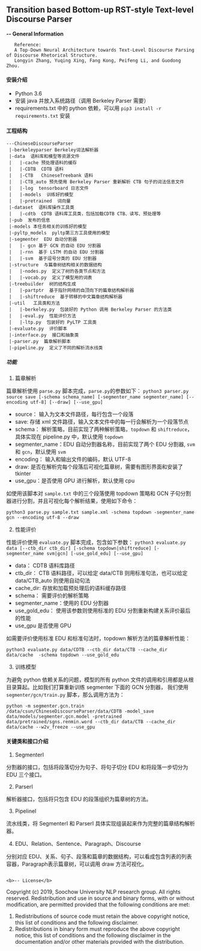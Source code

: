 ## Transition based Bottom-up RST-style Text-level Discourse Parser

<b>-- General Information</b>
```
   Reference: 
   A Top-Down Neural Architecture towards Text-Level Discourse Parsing of Discourse Rhetorical Structure. 
   Longyin Zhang, Yuqing Xing, Fang Kong, Peifeng Li, and Guodong Zhou.
```

#### 安装介绍
- Python 3.6
- 安装 java 并放入系统路径（调用 Berkeley Parser 需要）
- requirements.txt 中的 python 依赖，可以用 `pip3 install -r requirements.txt` 安装

#### 工程结构
```
---ChineseDiscourseParser
 |-berkeleyparser Berkeley词法解析器
 |-data  语料库和模型等资源文件
 |   |-cache 预处理语料的缓存
 |   |-CDTB  CDTB 语料
 |   |-CTB   ChineseTreebank 语料
 |   |-CTB_auto 预先使用 Berkeley Parser 重新解析 CTB 句子的词法信息文件
 |   |-log  tensorboard 日志文件
 |   |-models  训练好的模型
 |   |-pretrained  词向量
 |-dataset  语料库操作工具类
 |   |-cdtb  CDTB 语料库工具类，包括加载CDTB CTB、读写、预处理等
 |-pub  发布的信息
 |-models 本任务相关的训练好的模型
 |-pyltp_models  pyltp第三方工具使用的模型
 |-segmenter  EDU 自动分割器
 |   |- gcn 基于 GCN 的自动 EDU 分割器
 |   |-rnn  基于 LSTM 的自动 EDU 分割器
 |   |-svm  基于逗号分类的 EDU 分割器
 |-structure  与篇章树结构相关的数据结构
 |   |-nodes.py  定义了树的各类节点和方法
 |   |-vocab.py  定义了模型用的词表
 |-treebuilder  树的结构生成
 |   |-partptr  基于指针网络的自顶向下的篇章结构解析器
 |   |-shiftreduce  基于转移的中文篇章结构解析器
 |-util   工具类和方法
 |   |-berkeley.py  包装好的 Python 调用 Berkeley Parser 的方法类
 |   |-eval.py  性能评价方法
 |   |-ltp.py  包装好的 PyLTP 工具类
 |-evaluate.py  评价脚本
 |-interface.py  接口和抽象类
 |-parser.py  篇章解析脚本
 |-pipeline.py  定义了不同的解析流水线类
```

##### 功能

1. 篇章解析

篇章解析使用 `parse.py` 脚本完成，`parse.py`的参数如下：
`python3 parser.py source save [-schema schema_name] [-segmenter_name segmenter_name] [--encoding utf-8] [--draw] [--use_gpu]`

- source： 输入为文本文件路径，每行包含一个段落
- save: 存储 xml 文件路径，输入文本文件中的每一行会解析为一个段落节点
- schema： 解析策略，目前实现了两种解析策略，`topdown` 和 `shiftreduce`，具体实现在 pipeline.py 中，默认使用 `topdown`
- segmenter_name：EDU 自动分割器名称，目前实现了两个 EDU 分割器, `svm` 和 `gcn`，默认使用 `svm`
- encoding： 输入和输出文件的编码，默认 UTF-8
- draw: 是否在解析完每个段落后可视化篇章树，需要有图形界面和安装了 tkinter
- use_gpu：是否使用 GPU 进行解析，默认使用 cpu

如使用该脚本对 `sample.txt` 中的三个段落使用 topdown 策略和 GCN 子句分割器进行分割，并且可视化每个解析结果，使用如下命令：

```shell
python3 parse.py sample.txt sample.xml -schema topdown -segmenter_name gcn --encoding utf-8 --draw
```

2. 性能评价

性能评价使用 `evaluate.py` 脚本完成，包含如下参数：
`python3 evaluate.py data [--ctb_dir ctb_dir] [-schema topdown|shiftreduce] [-segmenter_name svm|gcn] [-use_gold_edu] [--use_gpu]`

- data： CDTB 语料库路径
- ctb_dir： CTB 语料路径，可以给定 data/CTB 则用标准句法，也可以给定 data/CTB_auto 则使用自动句法
- cache_dir: 存放和加载预处理后的语料缓存路径
- schema： 需要评价的解析策略
- segmenter_name：使用的 EDU 分割器
- use_gold_edu： 使用该参数则使用标准的 EDU 分割重新构建关系评价最后的性能
- use_gpu 是否使用 GPU

如需要评价使用标准 EDU 和标准句法时，topdown 解析方法的篇章解析性能：
```shell
python3 evaluate.py data/CDTB --ctb_dir data/CTB --cache_dir data/cache  -schema topdown --use_gold_edu
```

3. 训练模型

为避免 python 依赖关系的问题，模型的所有 python 文件的调用和引用都是从根目录算起。比如我们打算重新训练 segmenter 下面的 GCN 分割器，
我们使用 `segmenter/gcn/train.py` 脚本，那么调用方法为：

```shell
python -m segmenter.gcn.train /data/csun/ChineseDiscourseParser/data/CDTB -model_save data/models/segmenter.gcn.model -pretrained data/pretrained/sgns.renmin.word --ctb_dir data/CTB --cache_dir data/cache --w2v_freeze --use_gpu
```


#### 关键类和接口介绍

1. SegmenterI

分割器的接口，包括将段落切分为句子、将句子切分 EDU 和将段落一步切分为 EDU 三个接口。

2. ParserI

解析器接口，包括将只包含 EDU 的段落组织为篇章树的方法。

3. PipelineI

流水线类，将 SegmenterI 和 ParserI 具体实现组装起来作为完整的篇章结构解析器。

4. EDU、Relation、Sentence、Paragraph、Discourse

分别对应 EDU、关系、句子、段落和篇章的数据结构，可以看成包含列表的列表容器，Paragraph表示篇章树，可以调用 draw 方法可视化。

```

<b>-- License</b>
```
   Copyright (c) 2019, Soochow University NLP research group. All rights reserved.
   Redistribution and use in source and binary forms, with or without modification, are permitted provided that
   the following conditions are met:
   1. Redistributions of source code must retain the above copyright notice, this list of conditions and the
      following disclaimer.
   2. Redistributions in binary form must reproduce the above copyright notice, this list of conditions and the
      following disclaimer in the documentation and/or other materials provided with the distribution.
```
